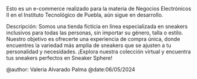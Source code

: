 Esto es un e-commerce realizado para la materia de Negocios Electrónicos II en el Instituto Tecnológico de Puebla, aún sigue en desarrollo.

Descripción: Somos una tienda ficticia en línea especializada en sneakers inclusivos para todas las personas, sin importar su género, talla o estilo. 
Nuestro objetivo es ofrecerte una experiencia de compra única, donde encuentres la variedad más amplia de sneakers que se ajusten a tu personalidad y necesidades.
¡Explora nuestra colección virtual y encuentra tus sneakers perfectos en Sneaker Sphere!

@author: Valeria Alvarado Palma @date:06/05/2024
